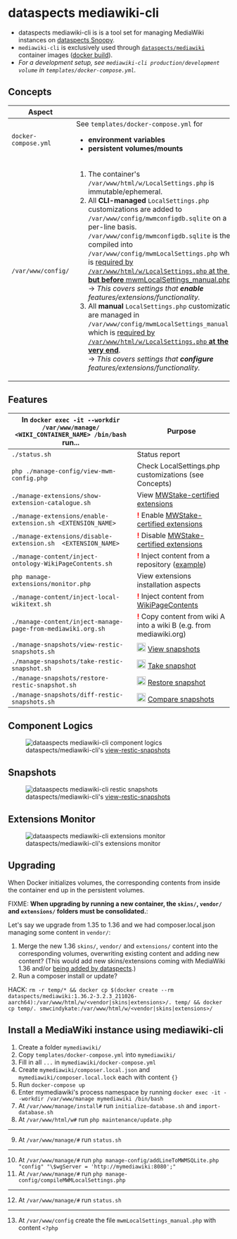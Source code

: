 # dataspects mediawiki-cli

* dataspects mediawiki-cli is is a tool set for managing MediaWiki instances on [dataspects Snoopy](https://github.com/dataspects/snoopy).
* `mediawiki-cli` is exclusively used through [`dataspects/mediawiki`](https://hub.docker.com/r/dataspects/mediawiki) container images ([docker build](https://github.com/dataspects/dataspectsSystemBuilder/tree/master/docker-images/mediawiki)).
* *For a development setup, see `mediawiki-cli production/development volume` in `templates/docker-compose.yml`.*

## Concepts

| Aspect |   |
| ------ | - |
| `docker-compose.yml` | See `templates/docker-compose.yml` for<ul><li>**environment variables**</li><li>**persistent volumes/mounts**</li></ul> |
| `/var/www/config/` | <ol><li>The container's `/var/www/html/w/LocalSettings.php` is immutable/ephemeral.</li><li>All **CLI-managed** `LocalSettings.php` customizations are added to `/var/www/config/mwmconfigdb.sqlite` on a per-line basis. `/var/www/config/mwmconfigdb.sqlite` is then compiled into `/var/www/config/mwmLocalSettings.php` which is [required by `/var/www/html/w/LocalSettings.php` at the end <u>**but before**</u> mwmLocalSettings_manual.php](https://github.com/dataspects/dataspectsSystemBuilder/blob/master/docker-images/mediawiki/require_customizations.sh).<br/>&rarr; *This covers settings that **enable** features/extensions/functionality.*</li><li>All **manual** `LocalSettings.php` customizations are managed in `/var/www/config/mwmLocalSettings_manual.php` which is [required by `/var/www/html/w/LocalSettings.php` <u>**at the very end**</u>](https://github.com/dataspects/dataspectsSystemBuilder/blob/master/docker-images/mediawiki/require_customizations.sh).<br/>&rarr; *This covers settings that **configure** features/extensions/functionality.*</li><ol> |

## Features

| In `docker exec -it --workdir /var/www/manage/ <WIKI_CONTAINER_NAME> /bin/bash` run... | Purpose |
| ---------------------------------------------- | ------- |
| `./status.sh` | Status report |
| `php ./manage-config/view-mwm-config.php` | Check LocalSettings.php customizations (see Concepts) |
| `./manage-extensions/show-extension-catalogue.sh` | View [MWStake-certified extensions](https://raw.githubusercontent.com/dataspects/mediawiki-cli/main/catalogues/extensions.json) |
| `./manage-extensions/enable-extension.sh <EXTENSION_NAME>` | **<span style="color: red">!</span>** Enable [MWStake-certified extensions](https://raw.githubusercontent.com/dataspects/mediawiki-cli/main/catalogues/extensions.json) |
| `./manage-extensions/disable-extension.sh  <EXTENSION_NAME>` | **<span style="color: red">!</span>** Disable [MWStake-certified extensions](https://raw.githubusercontent.com/dataspects/mediawiki-cli/main/catalogues/extensions.json) |
| `./manage-content/inject-ontology-WikiPageContents.sh` | **<span style="color: red">!</span>** Inject content from a repository ([example](https://github.com/dataspects/dataspectsSystemCoreOntology)) |
| `php manage-extensions/monitor.php` | View extensions installation aspects |
| `./manage-content/inject-local-wikitext.sh` | **<span style="color: red">!</span>** Inject content from [WikiPageContents](https://github.com/dataspects/mediawiki-cli/tree/main/WikiPageContents) |
| `./manage-content/inject-manage-page-from-mediawiki.org.sh` | **<span style="color: red">!</span>** Copy content from wiki A into a wiki B (e.g. from mediawiki.org) |
| `./manage-snapshots/view-restic-snapshots.sh` | <img src="https://restic.readthedocs.io/en/stable/_static/logo.png" height="20"/> [View snapshots](https://restic.readthedocs.io/en/stable/045_working_with_repos.html) |
| `./manage-snapshots/take-restic-snapshot.sh` | <img src="https://restic.readthedocs.io/en/stable/_static/logo.png" height="20"/> [Take snapshot](https://restic.readthedocs.io/en/stable/040_backup.html) |
| `./manage-snapshots/restore-restic-snapshot.sh` | <img src="https://restic.readthedocs.io/en/stable/_static/logo.png" height="20"/> [Restore snapshot](https://restic.readthedocs.io/en/stable/050_restore.html) |
| `./manage-snapshots/diff-restic-snapshots.sh` | <img src="https://restic.readthedocs.io/en/stable/_static/logo.png" height="20"/> [Compare snapshots](https://restic.readthedocs.io/en/stable/040_backup.html?highlight=diff#comparing-snapshots) |

## Component Logics

<figure>
<img src="images/component-logics.png" alt="dataaspects mediawiki-cli component logics">
    <figcaption>dataspects/mediawiki-cli's <a href="https://github.com/dataspects/mediawiki-cli/blob/main/manage-snapshots/view-restic-snapshots.sh">view-restic-snapshots</a></figcaption>
</figure>

## Snapshots

<figure>
<img src="images/snapshots.png" alt="dataaspects mediawiki-cli restic snapshots">
    <figcaption>dataspects/mediawiki-cli's <a href="https://github.com/dataspects/mediawiki-cli/blob/main/manage-snapshots/view-restic-snapshots.sh">view-restic-snapshots</a></figcaption>
</figure>

## Extensions Monitor

<figure>
<img src="images/extensions-monitor.png" alt="dataaspects mediawiki-cli extensions monitor">
    <figcaption>dataspects/mediawiki-cli's extensions monitor</figcaption>
</figure>

## Upgrading

When Docker initializes volumes, the corresponding contents from inside the container end up in the persistent volumes.

FIXME: **When upgrading by running a new container, the `skins/`, `vendor/` and `extensions/` folders must be consolidated.**:

Let's say we upgrade from 1.35 to 1.36 and we had composer.local.json managing some content in `vendor/`:

1. Merge the new 1.36 `skins/`, `vendor/` and `extensions/` content into the corresponding volumes, overwriting existing content and adding new content? (This would add new skins/extensions coming with MediaWiki 1.36 and/or [being added by dataspects](https://github.com/dataspects/dataspectsSystemBuilder/tree/master/ansible_templates).)
2. Run a composer install or update?

HACK:
`rm -r temp/* && docker cp $(docker create --rm dataspects/mediawiki:1.36.2-3.2.3_211026-aarch64):/var/www/html/w/<vendor|skins|extensions>/. temp/ && docker cp temp/. smwcindykate:/var/www/html/w/<vendor|skins|extensions>/`

## Install a MediaWiki instance using mediawiki-cli

1. Create a folder `mymediawiki/`
2. Copy `templates/docker-compose.yml` into `mymediawiki/`
3. Fill in all `...` in `mymediawiki/docker-compose.yml`
4. Create `mymediawiki/composer.local.json` and `mymediawiki/composer.local.lock` each with content `{}`
5. Run `docker-compose up`
6. Enter mymediawiki's process namespace by running `docker exec -it --workdir /var/www/manage mymediawiki /bin/bash`
7. At `/var/www/manage/install#` run `initialize-database.sh` and `import-database.sh`
8. At `/var/www/html/w#` run `php maintenance/update.php`
---
9. At `/var/www/manage/#` run `status.sh`
---
10. At `/var/www/manage/#` run `php manage-config/addLineToMWMSQLite.php "config" "\$wgServer = 'http://mymediawiki:8080';"`
11. At `/var/www/manage/#` run `php manage-config/compileMWMLocalSettings.php`
---
12. At `/var/www/manage/#` run `status.sh`
---
13. At `/var/www/config` create the file `mwmLocalSettings_manual.php` with content `<?php`
